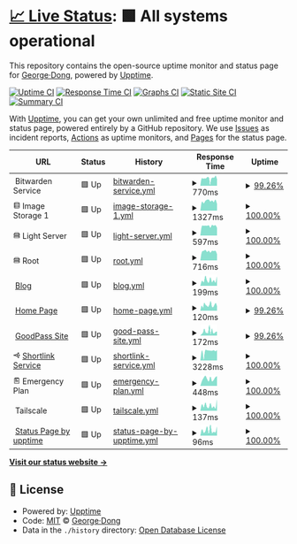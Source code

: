 # [📈 Live Status](https://uptime.georgedong.tech): <!--live status--> **🟩 All systems operational**

This repository contains the open-source uptime monitor and status page for [George·Dong](https://uptime.georgedong.tech), powered by [Upptime](https://github.com/upptime/upptime).

[![Uptime CI](https://github.com/GeorgeDong32/upptime/workflows/Uptime%20CI/badge.svg)](https://github.com/GeorgeDong32/upptime/actions?query=workflow%3A%22Uptime+CI%22)
[![Response Time CI](https://github.com/GeorgeDong32/upptime/workflows/Response%20Time%20CI/badge.svg)](https://github.com/GeorgeDong32/upptime/actions?query=workflow%3A%22Response+Time+CI%22)
[![Graphs CI](https://github.com/GeorgeDong32/upptime/workflows/Graphs%20CI/badge.svg)](https://github.com/GeorgeDong32/upptime/actions?query=workflow%3A%22Graphs+CI%22)
[![Static Site CI](https://github.com/GeorgeDong32/upptime/workflows/Static%20Site%20CI/badge.svg)](https://github.com/GeorgeDong32/upptime/actions?query=workflow%3A%22Static+Site+CI%22)
[![Summary CI](https://github.com/GeorgeDong32/upptime/workflows/Summary%20CI/badge.svg)](https://github.com/GeorgeDong32/upptime/actions?query=workflow%3A%22Summary+CI%22)

With [Upptime](https://upptime.js.org), you can get your own unlimited and free uptime monitor and status page, powered entirely by a GitHub repository. We use [Issues](https://github.com/GeorgeDong32/upptime/issues) as incident reports, [Actions](https://github.com/GeorgeDong32/upptime/actions) as uptime monitors, and [Pages](https://uptime.georgedong.tech) for the status page.

<!--start: status pages-->
<!-- This summary is generated by Upptime (https://github.com/upptime/upptime) -->
<!-- Do not edit this manually, your changes will be overwritten -->
<!-- prettier-ignore -->
| URL | Status | History | Response Time | Uptime |
| --- | ------ | ------- | ------------- | ------ |
| <img alt="" src="https://vault.bitwarden.com/images/favicon-32x32.png" height="13"> Bitwarden Service | 🟩 Up | [bitwarden-service.yml](https://github.com/GeorgeDong32/upptime/commits/HEAD/history/bitwarden-service.yml) | <details><summary><img alt="Response time graph" src="./graphs/bitwarden-service/response-time-week.png" height="20"> 770ms</summary><br><a href="https://upptime.georgedong.tech/history/bitwarden-service"><img alt="Response time 6466" src="https://img.shields.io/endpoint?url=https%3A%2F%2Fraw.githubusercontent.com%2FGeorgeDong32%2Fupptime%2FHEAD%2Fapi%2Fbitwarden-service%2Fresponse-time.json"></a><br><a href="https://upptime.georgedong.tech/history/bitwarden-service"><img alt="24-hour response time 661" src="https://img.shields.io/endpoint?url=https%3A%2F%2Fraw.githubusercontent.com%2FGeorgeDong32%2Fupptime%2FHEAD%2Fapi%2Fbitwarden-service%2Fresponse-time-day.json"></a><br><a href="https://upptime.georgedong.tech/history/bitwarden-service"><img alt="7-day response time 770" src="https://img.shields.io/endpoint?url=https%3A%2F%2Fraw.githubusercontent.com%2FGeorgeDong32%2Fupptime%2FHEAD%2Fapi%2Fbitwarden-service%2Fresponse-time-week.json"></a><br><a href="https://upptime.georgedong.tech/history/bitwarden-service"><img alt="30-day response time 4073" src="https://img.shields.io/endpoint?url=https%3A%2F%2Fraw.githubusercontent.com%2FGeorgeDong32%2Fupptime%2FHEAD%2Fapi%2Fbitwarden-service%2Fresponse-time-month.json"></a><br><a href="https://upptime.georgedong.tech/history/bitwarden-service"><img alt="1-year response time 6466" src="https://img.shields.io/endpoint?url=https%3A%2F%2Fraw.githubusercontent.com%2FGeorgeDong32%2Fupptime%2FHEAD%2Fapi%2Fbitwarden-service%2Fresponse-time-year.json"></a></details> | <details><summary><a href="https://upptime.georgedong.tech/history/bitwarden-service">99.26%</a></summary><a href="https://upptime.georgedong.tech/history/bitwarden-service"><img alt="All-time uptime 98.14%" src="https://img.shields.io/endpoint?url=https%3A%2F%2Fraw.githubusercontent.com%2FGeorgeDong32%2Fupptime%2FHEAD%2Fapi%2Fbitwarden-service%2Fuptime.json"></a><br><a href="https://upptime.georgedong.tech/history/bitwarden-service"><img alt="24-hour uptime 100.00%" src="https://img.shields.io/endpoint?url=https%3A%2F%2Fraw.githubusercontent.com%2FGeorgeDong32%2Fupptime%2FHEAD%2Fapi%2Fbitwarden-service%2Fuptime-day.json"></a><br><a href="https://upptime.georgedong.tech/history/bitwarden-service"><img alt="7-day uptime 99.26%" src="https://img.shields.io/endpoint?url=https%3A%2F%2Fraw.githubusercontent.com%2FGeorgeDong32%2Fupptime%2FHEAD%2Fapi%2Fbitwarden-service%2Fuptime-week.json"></a><br><a href="https://upptime.georgedong.tech/history/bitwarden-service"><img alt="30-day uptime 96.97%" src="https://img.shields.io/endpoint?url=https%3A%2F%2Fraw.githubusercontent.com%2FGeorgeDong32%2Fupptime%2FHEAD%2Fapi%2Fbitwarden-service%2Fuptime-month.json"></a><br><a href="https://upptime.georgedong.tech/history/bitwarden-service"><img alt="1-year uptime 98.14%" src="https://img.shields.io/endpoint?url=https%3A%2F%2Fraw.githubusercontent.com%2FGeorgeDong32%2Fupptime%2FHEAD%2Fapi%2Fbitwarden-service%2Fuptime-year.json"></a></details>
| <img alt="" src="https://raw.githubusercontent.com/GeorgeDong32/Public-Resources/main/site-icon/storage.svg" height="13"> Image Storage 1 | 🟩 Up | [image-storage-1.yml](https://github.com/GeorgeDong32/upptime/commits/HEAD/history/image-storage-1.yml) | <details><summary><img alt="Response time graph" src="./graphs/image-storage-1/response-time-week.png" height="20"> 1327ms</summary><br><a href="https://upptime.georgedong.tech/history/image-storage-1"><img alt="Response time 1315" src="https://img.shields.io/endpoint?url=https%3A%2F%2Fraw.githubusercontent.com%2FGeorgeDong32%2Fupptime%2FHEAD%2Fapi%2Fimage-storage-1%2Fresponse-time.json"></a><br><a href="https://upptime.georgedong.tech/history/image-storage-1"><img alt="24-hour response time 937" src="https://img.shields.io/endpoint?url=https%3A%2F%2Fraw.githubusercontent.com%2FGeorgeDong32%2Fupptime%2FHEAD%2Fapi%2Fimage-storage-1%2Fresponse-time-day.json"></a><br><a href="https://upptime.georgedong.tech/history/image-storage-1"><img alt="7-day response time 1327" src="https://img.shields.io/endpoint?url=https%3A%2F%2Fraw.githubusercontent.com%2FGeorgeDong32%2Fupptime%2FHEAD%2Fapi%2Fimage-storage-1%2Fresponse-time-week.json"></a><br><a href="https://upptime.georgedong.tech/history/image-storage-1"><img alt="30-day response time 1312" src="https://img.shields.io/endpoint?url=https%3A%2F%2Fraw.githubusercontent.com%2FGeorgeDong32%2Fupptime%2FHEAD%2Fapi%2Fimage-storage-1%2Fresponse-time-month.json"></a><br><a href="https://upptime.georgedong.tech/history/image-storage-1"><img alt="1-year response time 1315" src="https://img.shields.io/endpoint?url=https%3A%2F%2Fraw.githubusercontent.com%2FGeorgeDong32%2Fupptime%2FHEAD%2Fapi%2Fimage-storage-1%2Fresponse-time-year.json"></a></details> | <details><summary><a href="https://upptime.georgedong.tech/history/image-storage-1">100.00%</a></summary><a href="https://upptime.georgedong.tech/history/image-storage-1"><img alt="All-time uptime 99.99%" src="https://img.shields.io/endpoint?url=https%3A%2F%2Fraw.githubusercontent.com%2FGeorgeDong32%2Fupptime%2FHEAD%2Fapi%2Fimage-storage-1%2Fuptime.json"></a><br><a href="https://upptime.georgedong.tech/history/image-storage-1"><img alt="24-hour uptime 100.00%" src="https://img.shields.io/endpoint?url=https%3A%2F%2Fraw.githubusercontent.com%2FGeorgeDong32%2Fupptime%2FHEAD%2Fapi%2Fimage-storage-1%2Fuptime-day.json"></a><br><a href="https://upptime.georgedong.tech/history/image-storage-1"><img alt="7-day uptime 100.00%" src="https://img.shields.io/endpoint?url=https%3A%2F%2Fraw.githubusercontent.com%2FGeorgeDong32%2Fupptime%2FHEAD%2Fapi%2Fimage-storage-1%2Fuptime-week.json"></a><br><a href="https://upptime.georgedong.tech/history/image-storage-1"><img alt="30-day uptime 100.00%" src="https://img.shields.io/endpoint?url=https%3A%2F%2Fraw.githubusercontent.com%2FGeorgeDong32%2Fupptime%2FHEAD%2Fapi%2Fimage-storage-1%2Fuptime-month.json"></a><br><a href="https://upptime.georgedong.tech/history/image-storage-1"><img alt="1-year uptime 99.99%" src="https://img.shields.io/endpoint?url=https%3A%2F%2Fraw.githubusercontent.com%2FGeorgeDong32%2Fupptime%2FHEAD%2Fapi%2Fimage-storage-1%2Fuptime-year.json"></a></details>
| <img alt="" src="https://raw.githubusercontent.com/GeorgeDong32/Public-Resources/main/site-icon/server.svg" height="13"> Light Server | 🟩 Up | [light-server.yml](https://github.com/GeorgeDong32/upptime/commits/HEAD/history/light-server.yml) | <details><summary><img alt="Response time graph" src="./graphs/light-server/response-time-week.png" height="20"> 597ms</summary><br><a href="https://upptime.georgedong.tech/history/light-server"><img alt="Response time 515" src="https://img.shields.io/endpoint?url=https%3A%2F%2Fraw.githubusercontent.com%2FGeorgeDong32%2Fupptime%2FHEAD%2Fapi%2Flight-server%2Fresponse-time.json"></a><br><a href="https://upptime.georgedong.tech/history/light-server"><img alt="24-hour response time 477" src="https://img.shields.io/endpoint?url=https%3A%2F%2Fraw.githubusercontent.com%2FGeorgeDong32%2Fupptime%2FHEAD%2Fapi%2Flight-server%2Fresponse-time-day.json"></a><br><a href="https://upptime.georgedong.tech/history/light-server"><img alt="7-day response time 597" src="https://img.shields.io/endpoint?url=https%3A%2F%2Fraw.githubusercontent.com%2FGeorgeDong32%2Fupptime%2FHEAD%2Fapi%2Flight-server%2Fresponse-time-week.json"></a><br><a href="https://upptime.georgedong.tech/history/light-server"><img alt="30-day response time 515" src="https://img.shields.io/endpoint?url=https%3A%2F%2Fraw.githubusercontent.com%2FGeorgeDong32%2Fupptime%2FHEAD%2Fapi%2Flight-server%2Fresponse-time-month.json"></a><br><a href="https://upptime.georgedong.tech/history/light-server"><img alt="1-year response time 515" src="https://img.shields.io/endpoint?url=https%3A%2F%2Fraw.githubusercontent.com%2FGeorgeDong32%2Fupptime%2FHEAD%2Fapi%2Flight-server%2Fresponse-time-year.json"></a></details> | <details><summary><a href="https://upptime.georgedong.tech/history/light-server">100.00%</a></summary><a href="https://upptime.georgedong.tech/history/light-server"><img alt="All-time uptime 96.90%" src="https://img.shields.io/endpoint?url=https%3A%2F%2Fraw.githubusercontent.com%2FGeorgeDong32%2Fupptime%2FHEAD%2Fapi%2Flight-server%2Fuptime.json"></a><br><a href="https://upptime.georgedong.tech/history/light-server"><img alt="24-hour uptime 100.00%" src="https://img.shields.io/endpoint?url=https%3A%2F%2Fraw.githubusercontent.com%2FGeorgeDong32%2Fupptime%2FHEAD%2Fapi%2Flight-server%2Fuptime-day.json"></a><br><a href="https://upptime.georgedong.tech/history/light-server"><img alt="7-day uptime 100.00%" src="https://img.shields.io/endpoint?url=https%3A%2F%2Fraw.githubusercontent.com%2FGeorgeDong32%2Fupptime%2FHEAD%2Fapi%2Flight-server%2Fuptime-week.json"></a><br><a href="https://upptime.georgedong.tech/history/light-server"><img alt="30-day uptime 96.90%" src="https://img.shields.io/endpoint?url=https%3A%2F%2Fraw.githubusercontent.com%2FGeorgeDong32%2Fupptime%2FHEAD%2Fapi%2Flight-server%2Fuptime-month.json"></a><br><a href="https://upptime.georgedong.tech/history/light-server"><img alt="1-year uptime 96.90%" src="https://img.shields.io/endpoint?url=https%3A%2F%2Fraw.githubusercontent.com%2FGeorgeDong32%2Fupptime%2FHEAD%2Fapi%2Flight-server%2Fuptime-year.json"></a></details>
| <img alt="" src="https://raw.githubusercontent.com/GeorgeDong32/Public-Resources/main/site-icon/server.svg" height="13"> Root | 🟩 Up | [root.yml](https://github.com/GeorgeDong32/upptime/commits/HEAD/history/root.yml) | <details><summary><img alt="Response time graph" src="./graphs/root/response-time-week.png" height="20"> 716ms</summary><br><a href="https://upptime.georgedong.tech/history/root"><img alt="Response time 430" src="https://img.shields.io/endpoint?url=https%3A%2F%2Fraw.githubusercontent.com%2FGeorgeDong32%2Fupptime%2FHEAD%2Fapi%2Froot%2Fresponse-time.json"></a><br><a href="https://upptime.georgedong.tech/history/root"><img alt="24-hour response time 490" src="https://img.shields.io/endpoint?url=https%3A%2F%2Fraw.githubusercontent.com%2FGeorgeDong32%2Fupptime%2FHEAD%2Fapi%2Froot%2Fresponse-time-day.json"></a><br><a href="https://upptime.georgedong.tech/history/root"><img alt="7-day response time 716" src="https://img.shields.io/endpoint?url=https%3A%2F%2Fraw.githubusercontent.com%2FGeorgeDong32%2Fupptime%2FHEAD%2Fapi%2Froot%2Fresponse-time-week.json"></a><br><a href="https://upptime.georgedong.tech/history/root"><img alt="30-day response time 555" src="https://img.shields.io/endpoint?url=https%3A%2F%2Fraw.githubusercontent.com%2FGeorgeDong32%2Fupptime%2FHEAD%2Fapi%2Froot%2Fresponse-time-month.json"></a><br><a href="https://upptime.georgedong.tech/history/root"><img alt="1-year response time 430" src="https://img.shields.io/endpoint?url=https%3A%2F%2Fraw.githubusercontent.com%2FGeorgeDong32%2Fupptime%2FHEAD%2Fapi%2Froot%2Fresponse-time-year.json"></a></details> | <details><summary><a href="https://upptime.georgedong.tech/history/root">100.00%</a></summary><a href="https://upptime.georgedong.tech/history/root"><img alt="All-time uptime 92.27%" src="https://img.shields.io/endpoint?url=https%3A%2F%2Fraw.githubusercontent.com%2FGeorgeDong32%2Fupptime%2FHEAD%2Fapi%2Froot%2Fuptime.json"></a><br><a href="https://upptime.georgedong.tech/history/root"><img alt="24-hour uptime 100.00%" src="https://img.shields.io/endpoint?url=https%3A%2F%2Fraw.githubusercontent.com%2FGeorgeDong32%2Fupptime%2FHEAD%2Fapi%2Froot%2Fuptime-day.json"></a><br><a href="https://upptime.georgedong.tech/history/root"><img alt="7-day uptime 100.00%" src="https://img.shields.io/endpoint?url=https%3A%2F%2Fraw.githubusercontent.com%2FGeorgeDong32%2Fupptime%2FHEAD%2Fapi%2Froot%2Fuptime-week.json"></a><br><a href="https://upptime.georgedong.tech/history/root"><img alt="30-day uptime 88.14%" src="https://img.shields.io/endpoint?url=https%3A%2F%2Fraw.githubusercontent.com%2FGeorgeDong32%2Fupptime%2FHEAD%2Fapi%2Froot%2Fuptime-month.json"></a><br><a href="https://upptime.georgedong.tech/history/root"><img alt="1-year uptime 92.27%" src="https://img.shields.io/endpoint?url=https%3A%2F%2Fraw.githubusercontent.com%2FGeorgeDong32%2Fupptime%2FHEAD%2Fapi%2Froot%2Fuptime-year.json"></a></details>
| <img alt="" src="https://icons.duckduckgo.com/ip3/blog.georgedong.tech.ico" height="13"> [Blog](https://blog.georgedong.tech) | 🟩 Up | [blog.yml](https://github.com/GeorgeDong32/upptime/commits/HEAD/history/blog.yml) | <details><summary><img alt="Response time graph" src="./graphs/blog/response-time-week.png" height="20"> 199ms</summary><br><a href="https://upptime.georgedong.tech/history/blog"><img alt="Response time 268" src="https://img.shields.io/endpoint?url=https%3A%2F%2Fraw.githubusercontent.com%2FGeorgeDong32%2Fupptime%2FHEAD%2Fapi%2Fblog%2Fresponse-time.json"></a><br><a href="https://upptime.georgedong.tech/history/blog"><img alt="24-hour response time 328" src="https://img.shields.io/endpoint?url=https%3A%2F%2Fraw.githubusercontent.com%2FGeorgeDong32%2Fupptime%2FHEAD%2Fapi%2Fblog%2Fresponse-time-day.json"></a><br><a href="https://upptime.georgedong.tech/history/blog"><img alt="7-day response time 199" src="https://img.shields.io/endpoint?url=https%3A%2F%2Fraw.githubusercontent.com%2FGeorgeDong32%2Fupptime%2FHEAD%2Fapi%2Fblog%2Fresponse-time-week.json"></a><br><a href="https://upptime.georgedong.tech/history/blog"><img alt="30-day response time 260" src="https://img.shields.io/endpoint?url=https%3A%2F%2Fraw.githubusercontent.com%2FGeorgeDong32%2Fupptime%2FHEAD%2Fapi%2Fblog%2Fresponse-time-month.json"></a><br><a href="https://upptime.georgedong.tech/history/blog"><img alt="1-year response time 268" src="https://img.shields.io/endpoint?url=https%3A%2F%2Fraw.githubusercontent.com%2FGeorgeDong32%2Fupptime%2FHEAD%2Fapi%2Fblog%2Fresponse-time-year.json"></a></details> | <details><summary><a href="https://upptime.georgedong.tech/history/blog">100.00%</a></summary><a href="https://upptime.georgedong.tech/history/blog"><img alt="All-time uptime 100.00%" src="https://img.shields.io/endpoint?url=https%3A%2F%2Fraw.githubusercontent.com%2FGeorgeDong32%2Fupptime%2FHEAD%2Fapi%2Fblog%2Fuptime.json"></a><br><a href="https://upptime.georgedong.tech/history/blog"><img alt="24-hour uptime 100.00%" src="https://img.shields.io/endpoint?url=https%3A%2F%2Fraw.githubusercontent.com%2FGeorgeDong32%2Fupptime%2FHEAD%2Fapi%2Fblog%2Fuptime-day.json"></a><br><a href="https://upptime.georgedong.tech/history/blog"><img alt="7-day uptime 100.00%" src="https://img.shields.io/endpoint?url=https%3A%2F%2Fraw.githubusercontent.com%2FGeorgeDong32%2Fupptime%2FHEAD%2Fapi%2Fblog%2Fuptime-week.json"></a><br><a href="https://upptime.georgedong.tech/history/blog"><img alt="30-day uptime 100.00%" src="https://img.shields.io/endpoint?url=https%3A%2F%2Fraw.githubusercontent.com%2FGeorgeDong32%2Fupptime%2FHEAD%2Fapi%2Fblog%2Fuptime-month.json"></a><br><a href="https://upptime.georgedong.tech/history/blog"><img alt="1-year uptime 100.00%" src="https://img.shields.io/endpoint?url=https%3A%2F%2Fraw.githubusercontent.com%2FGeorgeDong32%2Fupptime%2FHEAD%2Fapi%2Fblog%2Fuptime-year.json"></a></details>
| <img alt="" src="https://icons.duckduckgo.com/ip3/www.georgedong.tech.ico" height="13"> [Home Page](https://www.georgedong.tech) | 🟩 Up | [home-page.yml](https://github.com/GeorgeDong32/upptime/commits/HEAD/history/home-page.yml) | <details><summary><img alt="Response time graph" src="./graphs/home-page/response-time-week.png" height="20"> 120ms</summary><br><a href="https://upptime.georgedong.tech/history/home-page"><img alt="Response time 241" src="https://img.shields.io/endpoint?url=https%3A%2F%2Fraw.githubusercontent.com%2FGeorgeDong32%2Fupptime%2FHEAD%2Fapi%2Fhome-page%2Fresponse-time.json"></a><br><a href="https://upptime.georgedong.tech/history/home-page"><img alt="24-hour response time 91" src="https://img.shields.io/endpoint?url=https%3A%2F%2Fraw.githubusercontent.com%2FGeorgeDong32%2Fupptime%2FHEAD%2Fapi%2Fhome-page%2Fresponse-time-day.json"></a><br><a href="https://upptime.georgedong.tech/history/home-page"><img alt="7-day response time 120" src="https://img.shields.io/endpoint?url=https%3A%2F%2Fraw.githubusercontent.com%2FGeorgeDong32%2Fupptime%2FHEAD%2Fapi%2Fhome-page%2Fresponse-time-week.json"></a><br><a href="https://upptime.georgedong.tech/history/home-page"><img alt="30-day response time 213" src="https://img.shields.io/endpoint?url=https%3A%2F%2Fraw.githubusercontent.com%2FGeorgeDong32%2Fupptime%2FHEAD%2Fapi%2Fhome-page%2Fresponse-time-month.json"></a><br><a href="https://upptime.georgedong.tech/history/home-page"><img alt="1-year response time 241" src="https://img.shields.io/endpoint?url=https%3A%2F%2Fraw.githubusercontent.com%2FGeorgeDong32%2Fupptime%2FHEAD%2Fapi%2Fhome-page%2Fresponse-time-year.json"></a></details> | <details><summary><a href="https://upptime.georgedong.tech/history/home-page">99.26%</a></summary><a href="https://upptime.georgedong.tech/history/home-page"><img alt="All-time uptime 99.16%" src="https://img.shields.io/endpoint?url=https%3A%2F%2Fraw.githubusercontent.com%2FGeorgeDong32%2Fupptime%2FHEAD%2Fapi%2Fhome-page%2Fuptime.json"></a><br><a href="https://upptime.georgedong.tech/history/home-page"><img alt="24-hour uptime 100.00%" src="https://img.shields.io/endpoint?url=https%3A%2F%2Fraw.githubusercontent.com%2FGeorgeDong32%2Fupptime%2FHEAD%2Fapi%2Fhome-page%2Fuptime-day.json"></a><br><a href="https://upptime.georgedong.tech/history/home-page"><img alt="7-day uptime 99.26%" src="https://img.shields.io/endpoint?url=https%3A%2F%2Fraw.githubusercontent.com%2FGeorgeDong32%2Fupptime%2FHEAD%2Fapi%2Fhome-page%2Fuptime-week.json"></a><br><a href="https://upptime.georgedong.tech/history/home-page"><img alt="30-day uptime 98.71%" src="https://img.shields.io/endpoint?url=https%3A%2F%2Fraw.githubusercontent.com%2FGeorgeDong32%2Fupptime%2FHEAD%2Fapi%2Fhome-page%2Fuptime-month.json"></a><br><a href="https://upptime.georgedong.tech/history/home-page"><img alt="1-year uptime 99.16%" src="https://img.shields.io/endpoint?url=https%3A%2F%2Fraw.githubusercontent.com%2FGeorgeDong32%2Fupptime%2FHEAD%2Fapi%2Fhome-page%2Fuptime-year.json"></a></details>
| <img alt="" src="https://icons.duckduckgo.com/ip3/goodpass.georgedong.tech.ico" height="13"> [GoodPass Site](https://goodpass.georgedong.tech) | 🟩 Up | [good-pass-site.yml](https://github.com/GeorgeDong32/upptime/commits/HEAD/history/good-pass-site.yml) | <details><summary><img alt="Response time graph" src="./graphs/good-pass-site/response-time-week.png" height="20"> 172ms</summary><br><a href="https://upptime.georgedong.tech/history/good-pass-site"><img alt="Response time 296" src="https://img.shields.io/endpoint?url=https%3A%2F%2Fraw.githubusercontent.com%2FGeorgeDong32%2Fupptime%2FHEAD%2Fapi%2Fgood-pass-site%2Fresponse-time.json"></a><br><a href="https://upptime.georgedong.tech/history/good-pass-site"><img alt="24-hour response time 180" src="https://img.shields.io/endpoint?url=https%3A%2F%2Fraw.githubusercontent.com%2FGeorgeDong32%2Fupptime%2FHEAD%2Fapi%2Fgood-pass-site%2Fresponse-time-day.json"></a><br><a href="https://upptime.georgedong.tech/history/good-pass-site"><img alt="7-day response time 172" src="https://img.shields.io/endpoint?url=https%3A%2F%2Fraw.githubusercontent.com%2FGeorgeDong32%2Fupptime%2FHEAD%2Fapi%2Fgood-pass-site%2Fresponse-time-week.json"></a><br><a href="https://upptime.georgedong.tech/history/good-pass-site"><img alt="30-day response time 273" src="https://img.shields.io/endpoint?url=https%3A%2F%2Fraw.githubusercontent.com%2FGeorgeDong32%2Fupptime%2FHEAD%2Fapi%2Fgood-pass-site%2Fresponse-time-month.json"></a><br><a href="https://upptime.georgedong.tech/history/good-pass-site"><img alt="1-year response time 296" src="https://img.shields.io/endpoint?url=https%3A%2F%2Fraw.githubusercontent.com%2FGeorgeDong32%2Fupptime%2FHEAD%2Fapi%2Fgood-pass-site%2Fresponse-time-year.json"></a></details> | <details><summary><a href="https://upptime.georgedong.tech/history/good-pass-site">99.26%</a></summary><a href="https://upptime.georgedong.tech/history/good-pass-site"><img alt="All-time uptime 99.35%" src="https://img.shields.io/endpoint?url=https%3A%2F%2Fraw.githubusercontent.com%2FGeorgeDong32%2Fupptime%2FHEAD%2Fapi%2Fgood-pass-site%2Fuptime.json"></a><br><a href="https://upptime.georgedong.tech/history/good-pass-site"><img alt="24-hour uptime 100.00%" src="https://img.shields.io/endpoint?url=https%3A%2F%2Fraw.githubusercontent.com%2FGeorgeDong32%2Fupptime%2FHEAD%2Fapi%2Fgood-pass-site%2Fuptime-day.json"></a><br><a href="https://upptime.georgedong.tech/history/good-pass-site"><img alt="7-day uptime 99.26%" src="https://img.shields.io/endpoint?url=https%3A%2F%2Fraw.githubusercontent.com%2FGeorgeDong32%2Fupptime%2FHEAD%2Fapi%2Fgood-pass-site%2Fuptime-week.json"></a><br><a href="https://upptime.georgedong.tech/history/good-pass-site"><img alt="30-day uptime 99.01%" src="https://img.shields.io/endpoint?url=https%3A%2F%2Fraw.githubusercontent.com%2FGeorgeDong32%2Fupptime%2FHEAD%2Fapi%2Fgood-pass-site%2Fuptime-month.json"></a><br><a href="https://upptime.georgedong.tech/history/good-pass-site"><img alt="1-year uptime 99.35%" src="https://img.shields.io/endpoint?url=https%3A%2F%2Fraw.githubusercontent.com%2FGeorgeDong32%2Fupptime%2FHEAD%2Fapi%2Fgood-pass-site%2Fuptime-year.json"></a></details>
| <img alt="" src="https://raw.githubusercontent.com/GeorgeDong32/Public-Resources/main/site-icon/link.svg" height="13"> [Shortlink Service](https://go.georgedong.tech) | 🟩 Up | [shortlink-service.yml](https://github.com/GeorgeDong32/upptime/commits/HEAD/history/shortlink-service.yml) | <details><summary><img alt="Response time graph" src="./graphs/shortlink-service/response-time-week.png" height="20"> 3228ms</summary><br><a href="https://upptime.georgedong.tech/history/shortlink-service"><img alt="Response time 3287" src="https://img.shields.io/endpoint?url=https%3A%2F%2Fraw.githubusercontent.com%2FGeorgeDong32%2Fupptime%2FHEAD%2Fapi%2Fshortlink-service%2Fresponse-time.json"></a><br><a href="https://upptime.georgedong.tech/history/shortlink-service"><img alt="24-hour response time 3693" src="https://img.shields.io/endpoint?url=https%3A%2F%2Fraw.githubusercontent.com%2FGeorgeDong32%2Fupptime%2FHEAD%2Fapi%2Fshortlink-service%2Fresponse-time-day.json"></a><br><a href="https://upptime.georgedong.tech/history/shortlink-service"><img alt="7-day response time 3228" src="https://img.shields.io/endpoint?url=https%3A%2F%2Fraw.githubusercontent.com%2FGeorgeDong32%2Fupptime%2FHEAD%2Fapi%2Fshortlink-service%2Fresponse-time-week.json"></a><br><a href="https://upptime.georgedong.tech/history/shortlink-service"><img alt="30-day response time 3563" src="https://img.shields.io/endpoint?url=https%3A%2F%2Fraw.githubusercontent.com%2FGeorgeDong32%2Fupptime%2FHEAD%2Fapi%2Fshortlink-service%2Fresponse-time-month.json"></a><br><a href="https://upptime.georgedong.tech/history/shortlink-service"><img alt="1-year response time 3287" src="https://img.shields.io/endpoint?url=https%3A%2F%2Fraw.githubusercontent.com%2FGeorgeDong32%2Fupptime%2FHEAD%2Fapi%2Fshortlink-service%2Fresponse-time-year.json"></a></details> | <details><summary><a href="https://upptime.georgedong.tech/history/shortlink-service">100.00%</a></summary><a href="https://upptime.georgedong.tech/history/shortlink-service"><img alt="All-time uptime 100.00%" src="https://img.shields.io/endpoint?url=https%3A%2F%2Fraw.githubusercontent.com%2FGeorgeDong32%2Fupptime%2FHEAD%2Fapi%2Fshortlink-service%2Fuptime.json"></a><br><a href="https://upptime.georgedong.tech/history/shortlink-service"><img alt="24-hour uptime 100.00%" src="https://img.shields.io/endpoint?url=https%3A%2F%2Fraw.githubusercontent.com%2FGeorgeDong32%2Fupptime%2FHEAD%2Fapi%2Fshortlink-service%2Fuptime-day.json"></a><br><a href="https://upptime.georgedong.tech/history/shortlink-service"><img alt="7-day uptime 100.00%" src="https://img.shields.io/endpoint?url=https%3A%2F%2Fraw.githubusercontent.com%2FGeorgeDong32%2Fupptime%2FHEAD%2Fapi%2Fshortlink-service%2Fuptime-week.json"></a><br><a href="https://upptime.georgedong.tech/history/shortlink-service"><img alt="30-day uptime 100.00%" src="https://img.shields.io/endpoint?url=https%3A%2F%2Fraw.githubusercontent.com%2FGeorgeDong32%2Fupptime%2FHEAD%2Fapi%2Fshortlink-service%2Fuptime-month.json"></a><br><a href="https://upptime.georgedong.tech/history/shortlink-service"><img alt="1-year uptime 100.00%" src="https://img.shields.io/endpoint?url=https%3A%2F%2Fraw.githubusercontent.com%2FGeorgeDong32%2Fupptime%2FHEAD%2Fapi%2Fshortlink-service%2Fuptime-year.json"></a></details>
| <img alt="" src="https://raw.githubusercontent.com/GeorgeDong32/Public-Resources/main/site-icon/plan.svg" height="13"> Emergency Plan | 🟩 Up | [emergency-plan.yml](https://github.com/GeorgeDong32/upptime/commits/HEAD/history/emergency-plan.yml) | <details><summary><img alt="Response time graph" src="./graphs/emergency-plan/response-time-week.png" height="20"> 448ms</summary><br><a href="https://upptime.georgedong.tech/history/emergency-plan"><img alt="Response time 453" src="https://img.shields.io/endpoint?url=https%3A%2F%2Fraw.githubusercontent.com%2FGeorgeDong32%2Fupptime%2FHEAD%2Fapi%2Femergency-plan%2Fresponse-time.json"></a><br><a href="https://upptime.georgedong.tech/history/emergency-plan"><img alt="24-hour response time 603" src="https://img.shields.io/endpoint?url=https%3A%2F%2Fraw.githubusercontent.com%2FGeorgeDong32%2Fupptime%2FHEAD%2Fapi%2Femergency-plan%2Fresponse-time-day.json"></a><br><a href="https://upptime.georgedong.tech/history/emergency-plan"><img alt="7-day response time 448" src="https://img.shields.io/endpoint?url=https%3A%2F%2Fraw.githubusercontent.com%2FGeorgeDong32%2Fupptime%2FHEAD%2Fapi%2Femergency-plan%2Fresponse-time-week.json"></a><br><a href="https://upptime.georgedong.tech/history/emergency-plan"><img alt="30-day response time 468" src="https://img.shields.io/endpoint?url=https%3A%2F%2Fraw.githubusercontent.com%2FGeorgeDong32%2Fupptime%2FHEAD%2Fapi%2Femergency-plan%2Fresponse-time-month.json"></a><br><a href="https://upptime.georgedong.tech/history/emergency-plan"><img alt="1-year response time 453" src="https://img.shields.io/endpoint?url=https%3A%2F%2Fraw.githubusercontent.com%2FGeorgeDong32%2Fupptime%2FHEAD%2Fapi%2Femergency-plan%2Fresponse-time-year.json"></a></details> | <details><summary><a href="https://upptime.georgedong.tech/history/emergency-plan">100.00%</a></summary><a href="https://upptime.georgedong.tech/history/emergency-plan"><img alt="All-time uptime 99.97%" src="https://img.shields.io/endpoint?url=https%3A%2F%2Fraw.githubusercontent.com%2FGeorgeDong32%2Fupptime%2FHEAD%2Fapi%2Femergency-plan%2Fuptime.json"></a><br><a href="https://upptime.georgedong.tech/history/emergency-plan"><img alt="24-hour uptime 100.00%" src="https://img.shields.io/endpoint?url=https%3A%2F%2Fraw.githubusercontent.com%2FGeorgeDong32%2Fupptime%2FHEAD%2Fapi%2Femergency-plan%2Fuptime-day.json"></a><br><a href="https://upptime.georgedong.tech/history/emergency-plan"><img alt="7-day uptime 100.00%" src="https://img.shields.io/endpoint?url=https%3A%2F%2Fraw.githubusercontent.com%2FGeorgeDong32%2Fupptime%2FHEAD%2Fapi%2Femergency-plan%2Fuptime-week.json"></a><br><a href="https://upptime.georgedong.tech/history/emergency-plan"><img alt="30-day uptime 100.00%" src="https://img.shields.io/endpoint?url=https%3A%2F%2Fraw.githubusercontent.com%2FGeorgeDong32%2Fupptime%2FHEAD%2Fapi%2Femergency-plan%2Fuptime-month.json"></a><br><a href="https://upptime.georgedong.tech/history/emergency-plan"><img alt="1-year uptime 99.97%" src="https://img.shields.io/endpoint?url=https%3A%2F%2Fraw.githubusercontent.com%2FGeorgeDong32%2Fupptime%2FHEAD%2Fapi%2Femergency-plan%2Fuptime-year.json"></a></details>
| <img alt="" src="https://tailscale.com/files/favicon.ico" height="13"> Tailscale | 🟩 Up | [tailscale.yml](https://github.com/GeorgeDong32/upptime/commits/HEAD/history/tailscale.yml) | <details><summary><img alt="Response time graph" src="./graphs/tailscale/response-time-week.png" height="20"> 137ms</summary><br><a href="https://upptime.georgedong.tech/history/tailscale"><img alt="Response time 140" src="https://img.shields.io/endpoint?url=https%3A%2F%2Fraw.githubusercontent.com%2FGeorgeDong32%2Fupptime%2FHEAD%2Fapi%2Ftailscale%2Fresponse-time.json"></a><br><a href="https://upptime.georgedong.tech/history/tailscale"><img alt="24-hour response time 299" src="https://img.shields.io/endpoint?url=https%3A%2F%2Fraw.githubusercontent.com%2FGeorgeDong32%2Fupptime%2FHEAD%2Fapi%2Ftailscale%2Fresponse-time-day.json"></a><br><a href="https://upptime.georgedong.tech/history/tailscale"><img alt="7-day response time 137" src="https://img.shields.io/endpoint?url=https%3A%2F%2Fraw.githubusercontent.com%2FGeorgeDong32%2Fupptime%2FHEAD%2Fapi%2Ftailscale%2Fresponse-time-week.json"></a><br><a href="https://upptime.georgedong.tech/history/tailscale"><img alt="30-day response time 134" src="https://img.shields.io/endpoint?url=https%3A%2F%2Fraw.githubusercontent.com%2FGeorgeDong32%2Fupptime%2FHEAD%2Fapi%2Ftailscale%2Fresponse-time-month.json"></a><br><a href="https://upptime.georgedong.tech/history/tailscale"><img alt="1-year response time 140" src="https://img.shields.io/endpoint?url=https%3A%2F%2Fraw.githubusercontent.com%2FGeorgeDong32%2Fupptime%2FHEAD%2Fapi%2Ftailscale%2Fresponse-time-year.json"></a></details> | <details><summary><a href="https://upptime.georgedong.tech/history/tailscale">100.00%</a></summary><a href="https://upptime.georgedong.tech/history/tailscale"><img alt="All-time uptime 100.00%" src="https://img.shields.io/endpoint?url=https%3A%2F%2Fraw.githubusercontent.com%2FGeorgeDong32%2Fupptime%2FHEAD%2Fapi%2Ftailscale%2Fuptime.json"></a><br><a href="https://upptime.georgedong.tech/history/tailscale"><img alt="24-hour uptime 100.00%" src="https://img.shields.io/endpoint?url=https%3A%2F%2Fraw.githubusercontent.com%2FGeorgeDong32%2Fupptime%2FHEAD%2Fapi%2Ftailscale%2Fuptime-day.json"></a><br><a href="https://upptime.georgedong.tech/history/tailscale"><img alt="7-day uptime 100.00%" src="https://img.shields.io/endpoint?url=https%3A%2F%2Fraw.githubusercontent.com%2FGeorgeDong32%2Fupptime%2FHEAD%2Fapi%2Ftailscale%2Fuptime-week.json"></a><br><a href="https://upptime.georgedong.tech/history/tailscale"><img alt="30-day uptime 100.00%" src="https://img.shields.io/endpoint?url=https%3A%2F%2Fraw.githubusercontent.com%2FGeorgeDong32%2Fupptime%2FHEAD%2Fapi%2Ftailscale%2Fuptime-month.json"></a><br><a href="https://upptime.georgedong.tech/history/tailscale"><img alt="1-year uptime 100.00%" src="https://img.shields.io/endpoint?url=https%3A%2F%2Fraw.githubusercontent.com%2FGeorgeDong32%2Fupptime%2FHEAD%2Fapi%2Ftailscale%2Fuptime-year.json"></a></details>
| <img alt="" src="https://icons.duckduckgo.com/ip3/upptime.georgedong.tech.ico" height="13"> [Status Page by upptime](https://upptime.georgedong.tech) | 🟩 Up | [status-page-by-upptime.yml](https://github.com/GeorgeDong32/upptime/commits/HEAD/history/status-page-by-upptime.yml) | <details><summary><img alt="Response time graph" src="./graphs/status-page-by-upptime/response-time-week.png" height="20"> 96ms</summary><br><a href="https://upptime.georgedong.tech/history/status-page-by-upptime"><img alt="Response time 112" src="https://img.shields.io/endpoint?url=https%3A%2F%2Fraw.githubusercontent.com%2FGeorgeDong32%2Fupptime%2FHEAD%2Fapi%2Fstatus-page-by-upptime%2Fresponse-time.json"></a><br><a href="https://upptime.georgedong.tech/history/status-page-by-upptime"><img alt="24-hour response time 161" src="https://img.shields.io/endpoint?url=https%3A%2F%2Fraw.githubusercontent.com%2FGeorgeDong32%2Fupptime%2FHEAD%2Fapi%2Fstatus-page-by-upptime%2Fresponse-time-day.json"></a><br><a href="https://upptime.georgedong.tech/history/status-page-by-upptime"><img alt="7-day response time 96" src="https://img.shields.io/endpoint?url=https%3A%2F%2Fraw.githubusercontent.com%2FGeorgeDong32%2Fupptime%2FHEAD%2Fapi%2Fstatus-page-by-upptime%2Fresponse-time-week.json"></a><br><a href="https://upptime.georgedong.tech/history/status-page-by-upptime"><img alt="30-day response time 109" src="https://img.shields.io/endpoint?url=https%3A%2F%2Fraw.githubusercontent.com%2FGeorgeDong32%2Fupptime%2FHEAD%2Fapi%2Fstatus-page-by-upptime%2Fresponse-time-month.json"></a><br><a href="https://upptime.georgedong.tech/history/status-page-by-upptime"><img alt="1-year response time 112" src="https://img.shields.io/endpoint?url=https%3A%2F%2Fraw.githubusercontent.com%2FGeorgeDong32%2Fupptime%2FHEAD%2Fapi%2Fstatus-page-by-upptime%2Fresponse-time-year.json"></a></details> | <details><summary><a href="https://upptime.georgedong.tech/history/status-page-by-upptime">100.00%</a></summary><a href="https://upptime.georgedong.tech/history/status-page-by-upptime"><img alt="All-time uptime 100.00%" src="https://img.shields.io/endpoint?url=https%3A%2F%2Fraw.githubusercontent.com%2FGeorgeDong32%2Fupptime%2FHEAD%2Fapi%2Fstatus-page-by-upptime%2Fuptime.json"></a><br><a href="https://upptime.georgedong.tech/history/status-page-by-upptime"><img alt="24-hour uptime 100.00%" src="https://img.shields.io/endpoint?url=https%3A%2F%2Fraw.githubusercontent.com%2FGeorgeDong32%2Fupptime%2FHEAD%2Fapi%2Fstatus-page-by-upptime%2Fuptime-day.json"></a><br><a href="https://upptime.georgedong.tech/history/status-page-by-upptime"><img alt="7-day uptime 100.00%" src="https://img.shields.io/endpoint?url=https%3A%2F%2Fraw.githubusercontent.com%2FGeorgeDong32%2Fupptime%2FHEAD%2Fapi%2Fstatus-page-by-upptime%2Fuptime-week.json"></a><br><a href="https://upptime.georgedong.tech/history/status-page-by-upptime"><img alt="30-day uptime 100.00%" src="https://img.shields.io/endpoint?url=https%3A%2F%2Fraw.githubusercontent.com%2FGeorgeDong32%2Fupptime%2FHEAD%2Fapi%2Fstatus-page-by-upptime%2Fuptime-month.json"></a><br><a href="https://upptime.georgedong.tech/history/status-page-by-upptime"><img alt="1-year uptime 100.00%" src="https://img.shields.io/endpoint?url=https%3A%2F%2Fraw.githubusercontent.com%2FGeorgeDong32%2Fupptime%2FHEAD%2Fapi%2Fstatus-page-by-upptime%2Fuptime-year.json"></a></details>

<!--end: status pages-->

[**Visit our status website →**](https://uptime.georgedong.tech)

## 📄 License

- Powered by: [Upptime](https://github.com/upptime/upptime)
- Code: [MIT](./LICENSE) © [George·Dong](https://uptime.georgedong.tech)
- Data in the `./history` directory: [Open Database License](https://opendatacommons.org/licenses/odbl/1-0/)
